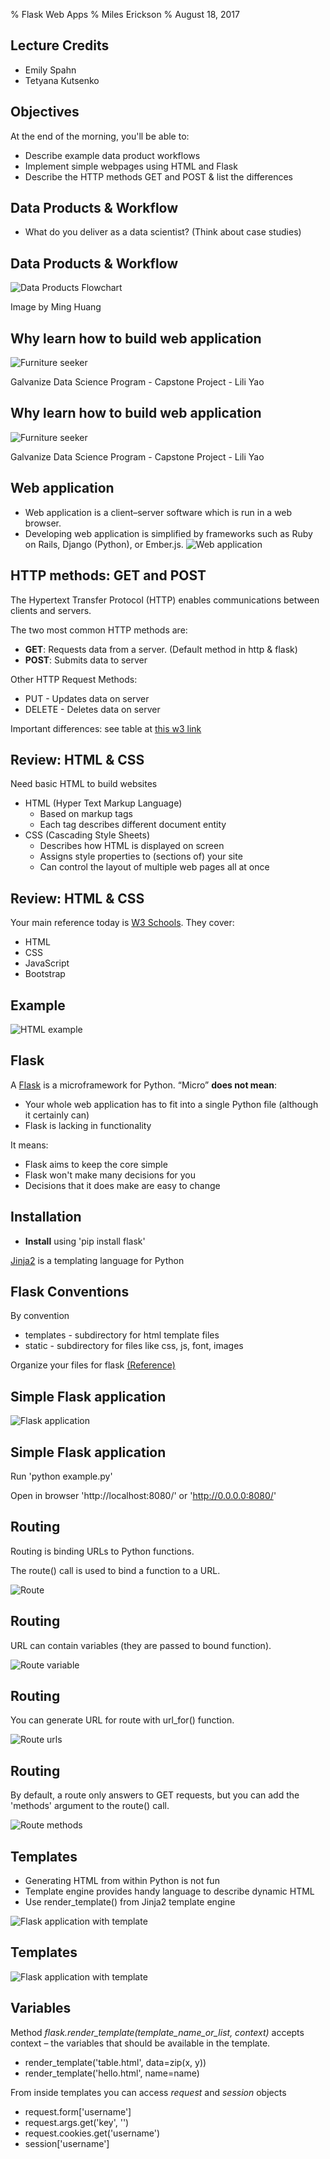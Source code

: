 % Flask Web Apps
% Miles Erickson
% August 18, 2017


## Lecture Credits

* Emily Spahn
* Tetyana Kutsenko


## Objectives

At the end of the morning, you'll be able to:

* Describe example data product workflows
* Implement simple webpages using HTML and Flask
* Describe the HTTP methods GET and POST & list the differences


## Data Products & Workflow

* What do you deliver as a data scientist? (Think about case studies)


## Data Products & Workflow

![Data Products Flowchart](images/data_product_flowchart.png)

Image by Ming Huang


## Why learn how to build web application

![Furniture seeker](images/furniture.png)

Galvanize Data Science Program - Capstone Project - Lili Yao


## Why learn how to build web application

![Furniture seeker](images/recommendation.png)

Galvanize Data Science Program - Capstone Project - Lili Yao


## Web application
  * Web application is a client–server software which is run in a web browser.
  * Developing web application is simplified by frameworks such as Ruby on Rails, Django (Python), or Ember.js.
![Web application](images/webapp.png)


## HTTP methods: GET and POST

The Hypertext Transfer Protocol (HTTP) enables communications between clients and servers.

The two most common HTTP methods are:

  * **GET**: Requests data from a server. (Default method in http & flask)
  * **POST**: Submits data to server

Other HTTP Request Methods:

  * PUT -	Updates data on server
  * DELETE - Deletes data on server

Important differences: see table at [this w3 link](http://www.w3schools.com/tags/ref_httpmethods.asp)


## Review: HTML & CSS

Need basic HTML to build websites

  - HTML (Hyper Text Markup Language)
      - Based on markup tags
      - Each tag describes different document entity
  - CSS (Cascading Style Sheets)
      - Describes how HTML is displayed on screen
      - Assigns style properties to (sections of) your site
      - Can control the layout of multiple web pages all at once


## Review: HTML & CSS

Your main reference today is [W3 Schools](http://www.w3schools.com/).
They cover:

  * HTML
  * CSS
  * JavaScript
  * Bootstrap

## Example

![HTML example](images/html_example.png)


## Flask

A [Flask](http://flask.pocoo.org/) is a microframework for Python.
“Micro” **does not mean**:

  * Your whole web application has to fit into a single Python file (although it certainly can)
  * Flask is lacking in functionality

It means:

  * Flask aims to keep the core simple
  * Flask won't make many decisions for you
  * Decisions that it does make are easy to change

## Installation

- **Install** using 'pip install flask'

[Jinja2](http://jinja.pocoo.org/) is a templating language for Python


## Flask Conventions

By convention

  * templates - subdirectory for html template files
  * static - subdirectory for files like css, js, font, images

Organize your files for flask [(Reference)](http://exploreflask.readthedocs.org/en/latest/organizing.html)

## Simple Flask application

![Flask application](images/first.png)


## Simple Flask application

Run 'python example.py'

Open in browser 'http://localhost:8080/' or 'http://0.0.0.0:8080/'


## Routing

Routing is binding URLs to Python functions.

The route() call is used to bind a function to a URL.

![Route](images/route.png)


## Routing

URL can contain variables (they are passed to bound function).

![Route variable](images/variables.png)

## Routing

You can generate URL for route with url_for() function.

![Route urls](images/urls.png)

## Routing

By default, a route only answers to GET requests, but you can add the 'methods' argument to the route() call.

![Route methods](images/methods.png)


## Templates

* Generating HTML from within Python is not fun
* Template engine provides handy language to describe dynamic HTML
* Use render_template() from Jinja2 template engine

![Flask application with template](images/template.png)


## Templates

![Flask application with template](images/table.png)


## Variables

Method _flask.render_template(template_name_or_list, context)_ accepts context – the variables that should be available in the template.

  * render_template('table.html', data=zip(x, y))
  * render_template('hello.html', name=name)

From inside templates you can access _request_ and _session_ objects

  * request.form['username']
  * request.args.get('key', '')
  * request.cookies.get('username')
  * session['username']



